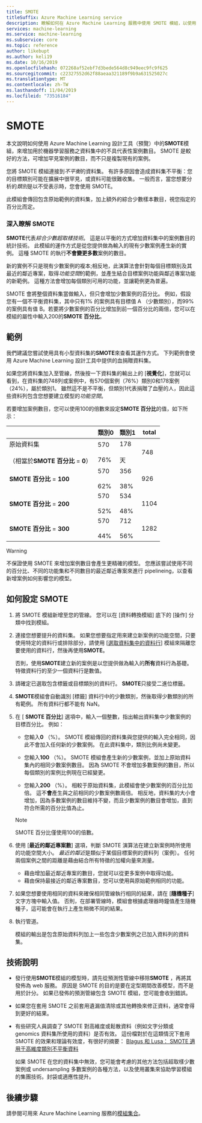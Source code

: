 ```yaml
---
title: SMOTE
titleSuffix: Azure Machine Learning service
description: 瞭解如何在 Azure Machine Learning 服務中使用 SMOTE 模組，以使用超取樣來增加資料集中的低度執行範例數目。
services: machine-learning
ms.service: machine-learning
ms.subservice: core
ms.topic: reference
author: likebupt
ms.author: keli19
ms.date: 10/16/2019
ms.openlocfilehash: 072268af52ebf7d3bede564d8c949eec9fc9f625
ms.sourcegitcommit: c22327552d62f88aeaa321189f9b9a631525027c
ms.translationtype: MT
ms.contentlocale: zh-TW
ms.lasthandoff: 11/04/2019
ms.locfileid: "73516184"
---
```

# <a name="smote"></a>SMOTE

本文說明如何使用 Azure Machine Learning 設計工具（預覽）中的**SMOTE**模組，來增加用於機器學習服務之資料集中的不具代表性案例數目。 SMOTE 是較好的方法，可增加罕見案例的數目，而不只是複製現有的案例。  

 您將 SMOTE 模組連接到*不平衡*的資料集。 有許多原因會造成資料集不平衡：您的目標類別可能在擴展中很罕見，或資料可能很難收集。 一般而言，當您想要分析的*類別*是以不受表示時，您會使用 SMOTE。 
  
 此模組會傳回包含原始範例的資料集，加上額外的綜合少數樣本數目，視您指定的百分比而定。  
  
### <a name="more-about-smote"></a>深入瞭解 SMOTE

**SMOTE**代表*綜合少數超取樣技術*。 這是以平衡的方式增加資料集中的案例數目的統計技術。  此模組的運作方式是從您提供做為輸入的現有少數案例產生新的實例。 這種 SMOTE 的執行**不會變更多數**案例的數目。

新的實例不只是現有少數案例的複本;相反地，此演算法會針對每個目標類別及其最近的鄰近專案，取得*功能空間*的範例，並產生結合目標案例功能與鄰近專案功能的新範例。 這種方法會增加每個類別可用的功能，並讓範例更為普遍。
  
SMOTE 會將整個資料集當做輸入，但只會增加少數案例的百分比。 例如，假設您有一個不平衡資料集，其中只有1% 的案例具有目標值 A （少數類別），而99% 的案例具有值 B。若要將少數案例的百分比增加到前一個百分比的兩倍，您可以在模組的屬性中輸入200的**SMOTE 百分比**。  
  
## <a name="examples"></a>範例  

我們建議您嘗試使用具有小型資料集的**SMOTE**來查看其運作方式。 下列範例會使用 Azure Machine Learning 設計工具中提供的血捐贈資料集。
  
如果您將資料集加入至管線，然後按一下資料集的輸出上的 [**視覺化**]，您就可以看到，在資料集的748列或案例中，有570個案例（76%）類別0和178案例（24%），屬於類別1。 雖然這不是不平衡，但類別1代表捐贈了血壓的人，因此這些資料列包含您想要建立模型的*功能空間*。
 
若要增加案例數目，您可以使用100的倍數來設定**SMOTE 百分比**的值，如下所示：

||類別0|類別1|total|  
|-|-------------|-------------|-----------|  
|原始資料集<br /><br /> （相當於**SMOTE 百分比** = **0**）|570<br /><br /> 76%|178<br /><br /> 天|748|  
|**SMOTE 百分比** = **100**|570<br /><br /> 62%|356<br /><br /> 38%|926|  
|**SMOTE 百分比** = **200**|570<br /><br /> 52%|534<br /><br /> 48%|1104|  
|**SMOTE 百分比** = **300**|570<br /><br /> 44%|712<br /><br /> 56%|1282|  
  
> [!WARNING]
>  不保證使用 SMOTE 來增加案例數目會產生更精確的模型。 您應該嘗試使用不同的百分比、不同的功能集和不同數目的最近鄰近專案來進行 pipelineing，以查看新增案例如何影響您的模型。  
  
## <a name="how-to-configure-smote"></a>如何設定 SMOTE
  
1.  將 SMOTE 模組新增至您的管線。 您可以在 [資料轉換模組] 底下的 [操作] 分類中找到模組。

2. 連接您想要提升的資料集。 如果您想要指定用來建立新案例的功能空間，只要使用特定的資料行或排除部分，請使用 [[選取資料集中的資料行](select-columns-in-dataset.md)] 模組來隔離您要使用的資料行，然後再使用**SMOTE**。
  
    否則，使用**SMOTE**建立新的案例是以您提供做為輸入的**所有**資料行為基礎。 特徵資料行的至少一個資料行是數值。
  
3.  請確定已選取包含標籤或目標類別的資料行。  **SMOTE**只接受二進位標籤。
  
4.  **SMOTE**模組會自動識別 [標籤] 資料行中的少數類別，然後取得少數類別的所有範例。 所有資料行都不能有 NaN。
  
5.  在 [ **SMOTE 百分比**] 選項中，輸入一個整數，指出輸出資料集中少數案例的目標百分比。 例如：  
  
    - 您輸入**0** （%）。 SMOTE 模組傳回的資料集與您提供的輸入完全相同，因此不會加入任何新的少數案例。 在此資料集中，類別比例尚未變更。  
  
    -   您輸入**100** （%）。 SMOTE 模組會產生新的少數案例，並加上原始資料集內的相同少數案例數目。 因為 SMOTE 不會增加多數案例的數目，所以每個類別的案例比例現在已經變更。  
  
    -   您輸入**200** （%）。 相較于原始資料集，此模組會使少數案例的百分比加倍。 這不**會**產生與之前相同的少數案例數兩倍。  相反地，資料集的大小會增加，因為多數案例的數目維持不變，而且少數案例的數目會增加，直到符合所需的百分比值為止。  
  
    > [!NOTE]
    > SMOTE 百分比僅使用100的倍數。

6.  使用 [**最近的鄰近專案數**] 選項，判斷 SMOTE 演算法在建立新案例時所使用的功能空間大小。 *最近的鄰近*是類似于某個目標案例的資料列（案例）。 任何兩個案例之間的距離是藉由結合所有特徵的加權向量來測量。  
  
     + 藉由增加最近鄰近專案的數目，您就可以從更多案例中取得功能。
     + 藉由保持最接近的鄰近專案數目，您可以使用與原始範例相同的功能。  
  
7. 如果您想要使用相同的資料來確保相同管線執行相同的結果，請在 [**隨機種子**] 文字方塊中輸入值。 否則，在部署管線時，模組會根據處理器時鐘值產生隨機種子，這可能會在執行上產生稍微不同的結果。

8. 執行管道。  
  
     模組的輸出是包含原始資料列加上一些包含少數案例之已加入資料列的資料集。  

## <a name="technical-notes"></a>技術說明

+ 發行使用**SMOTE**模組的模型時，請先從預測性管線中移除**SMOTE** ，再將其發佈為 web 服務。  原因是 SMOTE 的目的是要在定型期間改善模型，而不是用於計分。  如果已發佈的預測管線包含 SMOTE 模組，您可能會收到錯誤。

+ 如果您在套用 SMOTE 之前套用遺漏值清除或其他轉換來修正資料，通常會得到更好的結果。 

+ 有些研究人員調查了 SMOTE 對高維度或鬆散資料（例如文字分類或 genomics 資料集所使用的資料）是否有效。 這份檔對於在這類情況下套用 SMOTE 的效果和理論有效度，有很好的摘要： [Blagus 和 Lusa： SMOTE 適用于高維度類別不平衡資料](https://bmcbioinformatics.biomedcentral.com/articles/10.1186/1471-2105-14-106)

    如果 SMOTE 在您的資料集中無效，您可能會考慮的其他方法包括超取樣少數案例或 undersampling 多數案例的各種方法，以及使用叢集來協助學習模組的集團技術。封袋或適應性提升。


## <a name="next-steps"></a>後續步驟

請參閱可用來 Azure Machine Learning 服務的[模組集合](module-reference.md)。 

